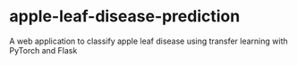 # apple-leaf-disease-prediction
A web application to classify apple leaf disease using transfer learning with PyTorch and Flask 
